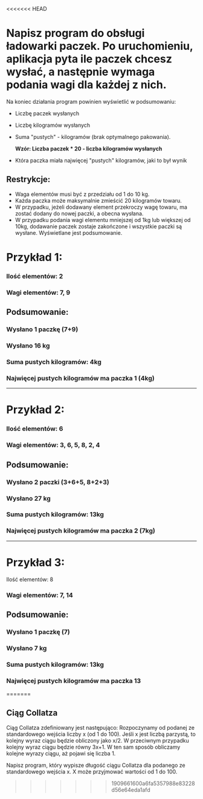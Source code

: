 <<<<<<< HEAD
# Napisz program do obsługi ładowarki paczek. Po uruchomieniu, aplikacja pyta ile paczek chcesz wysłać, a następnie wymaga podania wagi dla każdej z nich.

Na koniec działania program powinien wyświetlić w podsumowaniu:

- Liczbę paczek wysłanych
- Liczbę kilogramów wysłanych
- Suma "pustych" - kilogramów (brak optymalnego pakowania).  
  
  __Wzór: Liczba paczek * 20 - liczba kilogramów wysłanych__

- Która paczka miała najwięcej "pustych" kilogramów, jaki to był wynik

## Restrykcje:

* Waga elementów musi być z przedziału od 1 do 10 kg.
* Każda paczka może maksymalnie zmieścić 20 kilogramów towaru.
* W przypadku, jeżeli dodawany element przekroczy wagę towaru, ma zostać dodany do nowej paczki, a obecna wysłana.
* W przypadku podania wagi elementu mniejszej od 1kg lub większej od 10kg, dodawanie paczek zostaje zakończone i wszystkie paczki są wysłane. Wyświetlane jest podsumowanie.

# Przykład 1:

### Ilość elementów: 2
### Wagi elementów: 7, 9

## Podsumowanie:

### Wysłano 1 paczkę (7+9)
### Wysłano 16 kg
### Suma pustych kilogramów: 4kg
### Najwięcej pustych kilogramów ma paczka 1 (4kg)
---
# Przykład 2:

### Ilość elementów: 6
### Wagi elementów: 3, 6, 5, 8, 2, 4

## Podsumowanie:

### Wysłano 2 paczki (3+6+5, 8+2+3)
### Wysłano 27 kg
### Suma pustych kilogramów: 13kg
### Najwięcej pustych kilogramów ma paczka 2 (7kg)
---
# Przykład 3:
Ilość elementów: 8

### Wagi elementów: 7, 14

## Podsumowanie:

### Wysłano 1 paczkę (7)
### Wysłano 7 kg
### Suma pustych kilogramów: 13kg
### Najwięcej pustych kilogramów ma paczka 13
=======
## Ciąg Collatza

Ciąg Collatza zdefiniowany jest następująco:
Rozpoczynamy od podanej ze standardowego wejścia liczby x (od 1 do 100).
Jeśli x jest liczbą parzystą, to kolejny wyraz ciągu będzie obliczony jako x/2.
W przeciwnym przypadku kolejny wyraz ciągu będzie równy 3x+1.
W ten sam sposób obliczamy kolejne wyrazy ciągu, aż pojawi się liczba 1.

Napisz program, który wypisze długość ciągu Collatza dla podanego ze standardowego wejścia x.
X może przyjmować wartości od 1 do 100.
>>>>>>> 1909661600a6fa5357988e83228d56e64eda1afd
